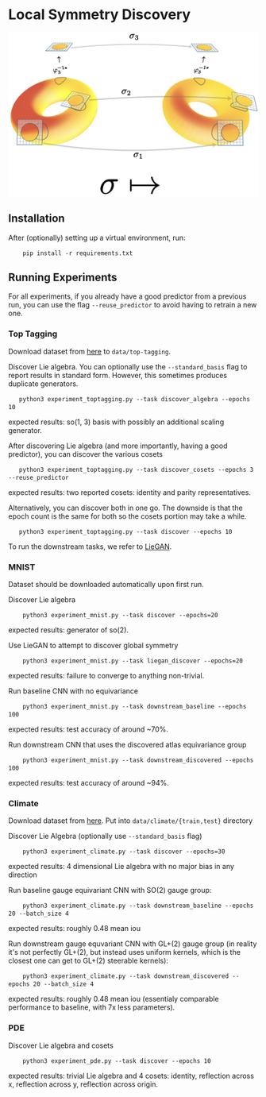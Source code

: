 # Local Symmetry Discovery

![heat equation atlas equivariance](figures/heat_equation.png)

## Installation

After (optionally) setting up a virtual environment, run:
```
    pip install -r requirements.txt
```

## Running Experiments
For all experiments, if you already have a good predictor from a previous run, you can use the flag `--reuse_predictor` to avoid having to retrain a new one.

### Top Tagging

Download dataset from [here](https://zenodo.org/record/2603256) to `data/top-tagging`.

Discover Lie algebra. You can optionally use the `--standard_basis` flag to report results in standard form. However, this sometimes produces duplicate generators.
```
   python3 experiment_toptagging.py --task discover_algebra --epochs 10
```
expected results: so(1, 3) basis with possibly an additional scaling generator.

After discovering Lie algebra (and more importantly, having a good predictor), you can discover the various cosets
```
   python3 experiment_toptagging.py --task discover_cosets --epochs 3 --reuse_predictor
```
expected results: two reported cosets: identity and parity representatives.

Alternatively, you can discover both in one go. The downside is that the epoch count is the same for both so the cosets portion may take a while.
```
   python3 experiment_toptagging.py --task discover --epochs 10
```

To run the downstream tasks, we refer to [LieGAN](https://github.com/Rose-STL-Lab/LieGAN).

### MNIST
Dataset should be downloaded automatically upon first run.

Discover Lie algebra
```
    python3 experiment_mnist.py --task discover --epochs=20
```
expected results: generator of so(2).

Use LieGAN to attempt to discover global symmetry
```
    python3 experiment_mnist.py --task liegan_discover --epochs=20
```
expected results: failure to converge to anything non-trivial.

Run baseline CNN with no equivariance
```
    python3 experiment_mnist.py --task downstream_baseline --epochs 100 
```
expected results: test accuracy of around ~70%.

Run downstream CNN that uses the discovered atlas equivariance group
```
    python3 experiment_mnist.py --task downstream_discovered --epochs 100 
```
expected results: test accuracy of around ~94%.

### Climate

Download dataset from [here](https://portal.nersc.gov/project/ClimateNet/climatenet_new/). Put into `data/climate/{train,test}` directory

Discover Lie Algebra (optionally use `--standard_basis` flag)
```
    python3 experiment_climate.py --task discover --epochs=30
```
expected results: 4 dimensional Lie algebra with no major bias in any direction

Run baseline gauge equivariant CNN with SO(2) gauge group:
```
    python3 experiment_climate.py --task downstream_baseline --epochs 20 --batch_size 4
```
expected results: roughly 0.48 mean iou

Run downstream gauge equvariant CNN with GL+(2) gauge group (in reality it's not perfectly GL+(2), but instead uses uniform kernels, which is the closest one can get to GL+(2) steerable kernels):

```
    python3 experiment_climate.py --task downstream_discovered --epochs 20 --batch_size 4
```
expected results: roughly 0.48 mean iou (essentialy comparable performance to baseline, with 7x less parameters).

### PDE

Discover Lie algebra and cosets
```
    python3 experiment_pde.py --task discover --epochs 10
```

expected results: trivial Lie algebra and 4 cosets: identity, reflection across x, reflection across y, reflection across origin.
